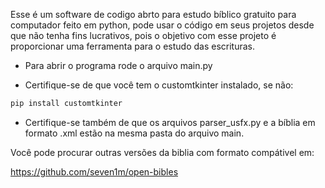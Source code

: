 Esse é um software de codigo abrto para estudo bíblico gratuito para computador feito em python, pode usar o código em seus projetos desde que não tenha fins lucrativos, pois o objetivo com esse projeto é proporcionar uma ferramenta para o estudo das escrituras.

- Para abrir o programa rode o arquivo main.py

- Certifique-se de que você tem o customtkinter instalado, se não:
```python
pip install customtkinter
```

- Certifique-se também de que os arquivos parser_usfx.py e a bíblia em formato .xml estão na mesma pasta do arquivo main.

Você pode procurar outras versões da biblia com formato compátivel em:

https://github.com/seven1m/open-bibles